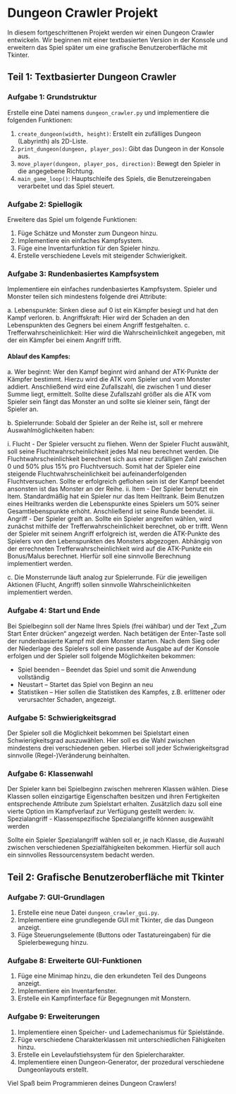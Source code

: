 # Dungeon Crawler Projekt

In diesem fortgeschrittenen Projekt werden wir einen Dungeon Crawler entwickeln. Wir beginnen mit einer textbasierten Version in der Konsole und erweitern das Spiel später um eine grafische Benutzeroberfläche mit Tkinter.

## Teil 1: Textbasierter Dungeon Crawler

### Aufgabe 1: Grundstruktur

Erstelle eine Datei namens `dungeon_crawler.py` und implementiere die folgenden Funktionen:

1. `create_dungeon(width, height)`: Erstellt ein zufälliges Dungeon (Labyrinth) als 2D-Liste.
2. `print_dungeon(dungeon, player_pos)`: Gibt das Dungeon in der Konsole aus.
3. `move_player(dungeon, player_pos, direction)`: Bewegt den Spieler in die angegebene Richtung.
4. `main_game_loop()`: Hauptschleife des Spiels, die Benutzereingaben verarbeitet und das Spiel steuert.

### Aufgabe 2: Spiellogik

Erweitere das Spiel um folgende Funktionen:

1. Füge Schätze und Monster zum Dungeon hinzu.
2. Implementiere ein einfaches Kampfsystem.
3. Füge eine Inventarfunktion für den Spieler hinzu.
4. Erstelle verschiedene Levels mit steigender Schwierigkeit.

### Aufgabe 3: Rundenbasiertes Kampfsystem

Implementiere ein einfaches rundenbasiertes Kampfsystem. Spieler und Monster teilen sich mindestens folgende drei Attribute:

a. Lebenspunkte: Sinken diese auf 0 ist ein Kämpfer besiegt und hat den Kampf verloren.
b. Angriffskraft: Hier wird der Schaden an den Lebenspunkten des Gegners bei einem Angriff festgehalten.
c. Trefferwahrscheinlichkeit: Hier wird die Wahrscheinlichkeit angegeben, mit der ein Kämpfer bei einem Angriff trifft.

#### Ablauf des Kampfes:

a. Wer beginnt:
Wer den Kampf beginnt wird anhand der ATK-Punkte der Kämpfer bestimmt. Hierzu wird die ATK vom Spieler und vom Monster addiert. Anschließend wird eine Zufallszahl, die zwischen 1 und dieser Summe liegt, ermittelt. Sollte diese Zufallszahl größer als die ATK vom Spieler sein fängt das Monster an und sollte sie kleiner sein, fängt der Spieler an.

b. Spielerrunde:
Sobald der Spieler an der Reihe ist, soll er mehrere Auswahlmöglichkeiten haben:

i. Flucht - Der Spieler versucht zu fliehen.
Wenn der Spieler Flucht auswählt, soll seine Fluchtwahrscheinlichkeit jedes Mal neu berechnet werden. Die Fluchtwahrscheinlichkeit berechnet sich aus einer zufälligen Zahl zwischen 0 und 50% plus 15% pro Fluchtversuch. Somit hat der Spieler eine steigende Fluchtwahrscheinlichkeit bei aufeinanderfolgenden Fluchtversuchen. Sollte er erfolgreich geflohen sein ist der Kampf beendet ansonsten ist das Monster an der Reihe.
ii. Item - Der Spieler benutzt ein Item.
Standardmäßig hat ein Spieler nur das Item Heiltrank. Beim Benutzen eines Heiltranks werden die Lebenspunkte eines Spielers um 50% seiner Gesamtlebenspunkte erhöht. Anschließend ist seine Runde beendet.
iii. Angriff - Der Spieler greift an.
Sollte ein Spieler angreifen wählen, wird zunächst mithilfe der Trefferwahrscheinlichkeit berechnet, ob er trifft. Wenn der Spieler mit seinem Angriff erfolgreich ist, werden die ATK-Punkte des Spielers von den Lebenspunkten des Monsters abgezogen. Abhängig von der errechneten Trefferwahrscheinlichkeit wird auf die ATK-Punkte ein Bonus/Malus berechnet. Hierfür soll eine sinnvolle Berechnung implementiert werden.

c. Die Monsterrunde läuft analog zur Spielerrunde. Für die jeweiligen Aktionen (Flucht, Angriff) sollen sinnvolle Wahrscheinlichkeiten implementiert werden.

### Aufgabe 4: Start und Ende

Bei Spielbeginn soll der Name Ihres Spiels (frei wählbar) und der Text „Zum Start Enter drücken“ angezeigt werden. Nach betätigen der Enter-Taste soll der rundenbasierte Kampf mit dem Monster starten. Nach dem Sieg oder der Niederlage des Spielers soll eine passende Ausgabe auf der Konsole erfolgen und der Spieler soll folgende Möglichkeiten bekommen:
- Spiel beenden – Beendet das Spiel und somit die Anwendung vollständig
- Neustart – Startet das Spiel von Beginn an neu
- Statistiken – Hier sollen die Statistiken des Kampfes, z.B. erlittener oder verursachter Schaden, angezeigt.

### Aufgabe 5: Schwierigkeitsgrad

Der Spieler soll die Möglichkeit bekommen bei Spielstart einen Schwierigkeitsgrad auszuwählen. Hier soll es die Wahl zwischen mindestens drei verschiedenen geben. Hierbei soll jeder Schwierigkeitsgrad sinnvolle (Regel-)Veränderung beinhalten.

### Aufgabe 6: Klassenwahl

Der Spieler kann bei Spielbeginn zwischen mehreren Klassen wählen. Diese Klassen sollen einzigartige Eigenschaften besitzen und ihren Fertigkeiten entsprechende Attribute zum Spielstart erhalten. Zusätzlich dazu soll eine vierte Option im Kampfverlauf zur Verfügung gestellt werden:
iv. Spezialangriff - Klassenspezifische Spezialangriffe können ausgewählt werden

Sollte ein Spieler Spezialangriff wählen soll er, je nach Klasse, die Auswahl zwischen verschiedenen Spezialfähigkeiten bekommen. Hierfür soll auch ein sinnvolles Ressourcensystem bedacht werden.

## Teil 2: Grafische Benutzeroberfläche mit Tkinter

### Aufgabe 7: GUI-Grundlagen

1. Erstelle eine neue Datei `dungeon_crawler_gui.py`.
2. Implementiere eine grundlegende GUI mit Tkinter, die das Dungeon anzeigt.
3. Füge Steuerungselemente (Buttons oder Tastatureingaben) für die Spielerbewegung hinzu.

### Aufgabe 8: Erweiterte GUI-Funktionen

1. Füge eine Minimap hinzu, die den erkundeten Teil des Dungeons anzeigt.
2. Implementiere ein Inventarfenster.
3. Erstelle ein Kampfinterface für Begegnungen mit Monstern.

### Aufgabe 9: Erweiterungen

1. Implementiere einen Speicher- und Lademechanismus für Spielstände.
2. Füge verschiedene Charakterklassen mit unterschiedlichen Fähigkeiten hinzu.
3. Erstelle ein Levelaufstiehsystem für den Spielercharakter.
4. Implementiere einen Dungeon-Generator, der prozedural verschiedene Dungeonlayouts erstellt.

Viel Spaß beim Programmieren deines Dungeon Crawlers!
